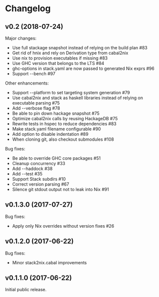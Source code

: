 # Changelog

## v0.2 (2018-07-24)

Major changes:

- Use full stackage snapshot instead of relying on the build plan #83
- Get rid of hnix and rely on Derivation type from cabal2nix
- Use nix to provision executables if missing #83
- Use GHC version that belongs to the LTS #84
- ghc-options in stack.yaml are now passed to generated Nix exprs #96
- Support --bench #97

Other enhancements:

- Support --platform to set targeting system generation #79
- Use cabal2nix and stack as haskell libraries instead of relying on executable parsing #75
- Add --verbose flag #78
- Be able to pin down hackage snapshot #75
- Optimize cabal2nix calls by reusing HackageDB #75
- Rewrite tests in hspec to reduce dependencies #83
- Make stack.yaml filename configurable #90
- Add option to disable indentation #89
- When cloning git, also checkout submodules #108

Bug fixes:

- Be able to override GHC core packages #51
- Cleanup concurrency #33
- Add --haddock #38
- Add --test #35
- Support Stack subdirs #10
- Correct version parsing #67
- Silence git stdout output not to leak into Nix #91

## v0.1.3.0 (2017-07-27)

Bug fixes:

- Apply only Nix overrides without version fixes #26

## v0.1.2.0 (2017-06-22)

Bug fixes:

- Minor stack2nix.cabal improvements

## v0.1.1.0 (2017-06-22)

Initial public release.
